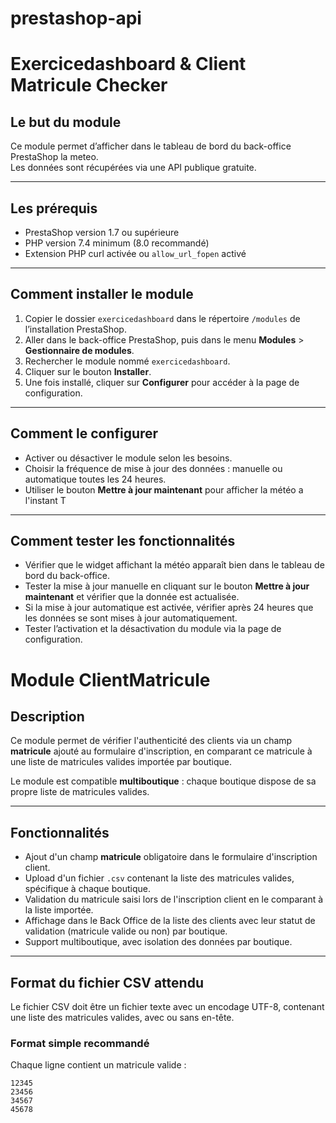 # prestashop-api
# Exercicedashboard & Client Matricule Checker

## Le but du module

Ce module permet d’afficher dans le tableau de bord du back-office PrestaShop la meteo.  
Les données sont récupérées via une API publique gratuite.  

---

## Les prérequis

- PrestaShop version 1.7 ou supérieure  
- PHP version 7.4 minimum (8.0 recommandé)  
- Extension PHP curl activée ou `allow_url_fopen` activé

---

## Comment installer le module

1. Copier le dossier `exercicedashboard` dans le répertoire `/modules` de l’installation PrestaShop.  
2. Aller dans le back-office PrestaShop, puis dans le menu **Modules** > **Gestionnaire de modules**.  
3. Rechercher le module nommé `exercicedashboard`.  
4. Cliquer sur le bouton **Installer**.  
5. Une fois installé, cliquer sur **Configurer** pour accéder à la page de configuration.

---

## Comment le configurer

- Activer ou désactiver le module selon les besoins.  
- Choisir la fréquence de mise à jour des données : manuelle ou automatique toutes les 24 heures.  
- Utiliser le bouton **Mettre à jour maintenant** pour afficher la météo a l'instant T

---

## Comment tester les fonctionnalités

- Vérifier que le widget affichant la météo apparaît bien dans le tableau de bord du back-office.  
- Tester la mise à jour manuelle en cliquant sur le bouton **Mettre à jour maintenant** et vérifier que la donnée est actualisée.  
- Si la mise à jour automatique est activée, vérifier après 24 heures que les données se sont mises à jour automatiquement.  
- Tester l’activation et la désactivation du module via la page de configuration.

# Module ClientMatricule

## Description

Ce module permet de vérifier l'authenticité des clients via un champ **matricule** ajouté au formulaire d'inscription, en comparant ce matricule à une liste de matricules valides importée par boutique.

Le module est compatible **multiboutique** : chaque boutique dispose de sa propre liste de matricules valides.

---

## Fonctionnalités

- Ajout d'un champ **matricule** obligatoire dans le formulaire d'inscription client.
- Upload d'un fichier `.csv` contenant la liste des matricules valides, spécifique à chaque boutique.
- Validation du matricule saisi lors de l'inscription client en le comparant à la liste importée.
- Affichage dans le Back Office de la liste des clients avec leur statut de validation (matricule valide ou non) par boutique.
- Support multiboutique, avec isolation des données par boutique.

---

## Format du fichier CSV attendu

Le fichier CSV doit être un fichier texte avec un encodage UTF-8, contenant une liste des matricules valides, avec ou sans en-tête.

### Format simple recommandé

Chaque ligne contient un matricule valide :

```csv
12345
23456
34567
45678

